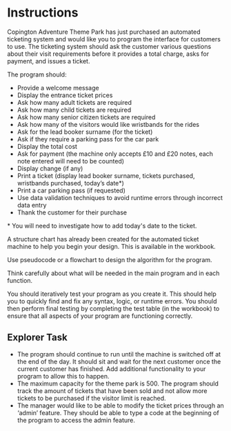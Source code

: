 # Instructions  

Copington Adventure Theme Park has just purchased an automated ticketing system and would like you to program the interface for customers to use. The ticketing system should ask the customer various questions about their visit requirements before it provides a total charge, asks for payment, and issues a ticket. 

The program should:

- Provide a welcome message
- Display the entrance ticket prices
- Ask how many adult tickets are required
- Ask how many child tickets are required
- Ask how many senior citizen tickets are required
- Ask how many of the visitors would like wristbands for the rides
- Ask for the lead booker surname (for the ticket)
- Ask if they require a parking pass for the car park
- Display the total cost
- Ask for payment (the machine only accepts £10 and £20 notes, each note entered will need to be counted)
- Display change (if any)
- Print a ticket (display lead booker surname, tickets purchased, wristbands purchased, today’s date*)
- Print a car parking pass (if requested)
- Use data validation techniques to avoid runtime errors through incorrect data entry 
- Thank the customer for their purchase

\* You will need to investigate how to add today's date to the ticket.

A structure chart has already been created for the automated ticket machine to help you begin your design. This is available in the workbook.

Use pseudocode or a flowchart to design the algorithm for the program. 

Think carefully about what will be needed in the main program and in each function. 

You should iteratively test your program as you create it. This should help you to quickly find and fix any syntax, logic, or runtime errors. You should then perform final testing by completing the test table (in the workbook) to ensure that all aspects of your program are functioning correctly. 

## Explorer Task

- The program should continue to run until the machine is switched off at the end of the day. It should sit and wait for the next customer once the current customer has finished. Add additional functionality to your program to allow this to happen. 
- The maximum capacity for the theme park is 500. The program should track the amount of tickets that have been sold and not allow more tickets to be purchased if the visitor limit is reached. 
- The manager would like to be able to modify the ticket prices through an ‘admin’ feature. They should be able to type a code at the beginning of the program to access the admin feature. 
